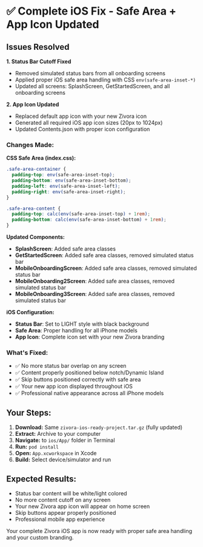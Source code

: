 # ✅ Complete iOS Fix - Safe Area + App Icon Updated

## Issues Resolved

**1. Status Bar Cutoff Fixed**
- Removed simulated status bars from all onboarding screens
- Applied proper iOS safe area handling with CSS `env(safe-area-inset-*)` 
- Updated all screens: SplashScreen, GetStartedScreen, and all onboarding screens

**2. App Icon Updated**
- Replaced default app icon with your new Zivora icon
- Generated all required iOS app icon sizes (20px to 1024px)
- Updated Contents.json with proper icon configuration

### **Changes Made:**

**CSS Safe Area (index.css):**
```css
.safe-area-container {
  padding-top: env(safe-area-inset-top);
  padding-bottom: env(safe-area-inset-bottom);
  padding-left: env(safe-area-inset-left);
  padding-right: env(safe-area-inset-right);
}

.safe-area-content {
  padding-top: calc(env(safe-area-inset-top) + 1rem);
  padding-bottom: calc(env(safe-area-inset-bottom) + 1rem);
}
```

**Updated Components:**
- **SplashScreen**: Added safe area classes
- **GetStartedScreen**: Added safe area classes, removed simulated status bar
- **MobileOnboardingScreen**: Added safe area classes, removed simulated status bar
- **MobileOnboarding2Screen**: Added safe area classes, removed simulated status bar  
- **MobileOnboarding3Screen**: Added safe area classes, removed simulated status bar

**iOS Configuration:**
- **Status Bar**: Set to LIGHT style with black background
- **Safe Area**: Proper handling for all iPhone models
- **App Icon**: Complete icon set with your new Zivora branding

### **What's Fixed:**
- ✅ No more status bar overlap on any screen
- ✅ Content properly positioned below notch/Dynamic Island
- ✅ Skip buttons positioned correctly with safe area
- ✅ Your new app icon displayed throughout iOS
- ✅ Professional native appearance across all iPhone models

## **Your Steps:**

1. **Download:** Same `zivora-ios-ready-project.tar.gz` (fully updated)
2. **Extract:** Archive to your computer
3. **Navigate:** to `ios/App/` folder in Terminal
4. **Run:** `pod install`
5. **Open:** `App.xcworkspace` in Xcode
6. **Build:** Select device/simulator and run

## **Expected Results:**

- Status bar content will be white/light colored
- No more content cutoff on any screen
- Your new Zivora app icon will appear on home screen
- Skip buttons appear properly positioned
- Professional mobile app experience

Your complete Zivora iOS app is now ready with proper safe area handling and your custom branding.
